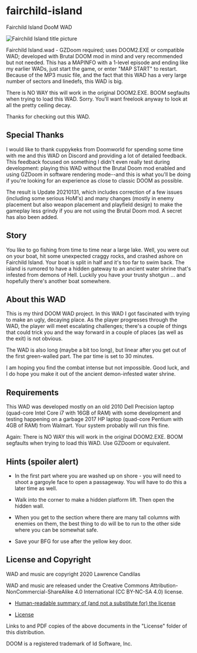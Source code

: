 # fairchild-island
 Fairchild Island DooM WAD
 
 ![Fairchild Island title picture](https://github.com/lawrencecandilas/fairchild-island/blob/master/Assets/Fairchild%20Island%20-%20Title%20Pic.png)
 
Fairchild Island.wad - GZDoom required; uses DOOM2.EXE or compatible WAD; developed with Brutal DOOM mod in mind and very recommended but not needed.  This has a MAPINFO with a 1-level episode and ending like my earlier WADs, just start the game, or enter "MAP START" to restart.  Because of the MP3 music file, and the fact that this WAD has a very large number of sectors and linedefs, this WAD is big.

There is NO WAY this will work in the original DOOM2.EXE.  BOOM segfaults when trying to load this WAD.  Sorry.  You'll want freelook anyway to look at all the pretty ceiling decay.

Thanks for checking out this WAD.

## Special Thanks

I would like to thank cuppykeks from Doomworld for spending some time with me and this WAD on Discord and providing a lot of detailed feedback.  This feedback focused on something I didn't even really test during development: playing this WAD without the Brutal Doom mod enabled and using GZDoom in software rendering mode--and this is what you'll be doing if you're looking for an experience as close to classic DOOM as possible.

The result is Update 20210131, which includes correction of a few issues (including some serious HoM's) and many changes (mostly in enemy placement but also weapon placement and playfield design) to make the gameplay less grindy if you are not using the Brutal Doom mod.  A secret has also been added.

## Story

You like to go fishing from time to time near a large lake.  Well, you were out on your boat, hit some unexpected craggy rocks, and crashed ashore on Fairchild Island.  Your boat is split in half and it's too far to swim back.  The island is rumored to have a hidden gateway to an ancient water shrine that's infested from demons of Hell.  Luckily you have your trusty shotgun ... and hopefully there's another boat somewhere.

## About this WAD

This is my third DOOM WAD project.  In this WAD I got fascinated with trying to make an ugly, decaying place.  As the player progresses through the WAD, the player will meet escalating challenges; there's a couple of things that could trick you and the way forward in a couple of places (as well as the exit) is not obvious.

The WAD is also long (maybe a bit too long), but linear after you get out of the first green-walled part.  The par time is set to 30 minutes.

I am hoping you find the combat intense but not impossible.  Good luck, and I do hope you make it out of the ancient demon-infested water shrine.

## Requirements

This WAD was developed mostly on an old 2010 Dell Precision laptop (quad-core Intel Core i7 with 16GB of RAM) with some development and testing happening on a garbage 2017 HP laptop (quad-core Pentium with 4GB of RAM) from Walmart.  Your system probably will run this fine.

Again: There is NO WAY this will work in the original DOOM2.EXE.  BOOM segfaults when trying to load this WAD.  Use GZDoom or equivalent.

## Hints (spoiler alert)

- In the first part where you are washed up on shore - you will need to shoot a gargoyle face to open a passageway.  You will have to do this a later time as well.

- Walk into the corner to make a hidden platform lift.  Then open the hidden wall.

- When you get to the section where there are many tall columns with enemies on them, the best thing to do will be to run to the other side where you can be somewhat safe.

- Save your BFG for use after the yellow key door.

## License and Copyright

WAD and music are copyright 2020 Lawrence Candilas

WAD and music are released under the Creative Commons Attribution-NonCommercial-ShareAlike 4.0 International (CC BY-NC-SA 4.0) license.

- [Human-readable summary of (and not a substitute for) the license](https://creativecommons.org/licenses/by-nc-sa/4.0/)

- [License](https://creativecommons.org/licenses/by-nc-sa/4.0/legalcode)

Links to and PDF copies of the above documents in the "License" folder of this distribution.

DOOM is a registered trademark of Id Software, Inc.

